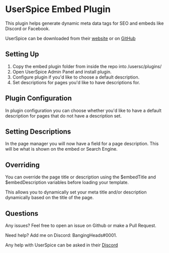 # UserSpice Embed Plugin

This plugin helps generate dynamic meta data tags for SEO and embeds like Discord or Facebook.

UserSpice can be downloaded from their [website](https://userspice.com/) or on [GitHub](https://github.com/mudmin/UserSpice5)

## Setting Up

1. Copy the embed plugin folder from inside the repo into /usersc/plugins/
2. Open UserSpice Admin Panel and install plugin.
3. Configure plugin if you'd like to choose a default description.
4. Set descriptions for pages you'd like to have descriptions for.

## Plugin Configuration

In plugin configuration you can choose whether you'd like to have a default description for pages that do not have a description set.

## Setting Descriptions

In the page manager you will now have a field for a page description. This will be what is shown on the embed or Search Engine.

## Overriding

You can override the page title or description using the $embedTitle and $embedDescription variables before loading your template.

This allows you to dynamically set your meta title and/or description dynamically based on the title of the page.

## Questions

Any issues? Feel free to open an issue on Github or make a Pull Request.

Need help? Add me on Discord: BangingHeads#0001.

Any help with UserSpice can be asked in their [Discord](https://discord.gg/j25FeHu)
